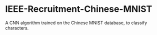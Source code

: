 # IEEE-Recruitment-Chinese-MNIST
A CNN algorithm trained on the Chinese MNIST database, to classify characters. 
